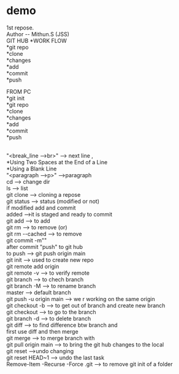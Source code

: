# demo
1st repose.
<br>
Author -- Mithun.S (JSS)
<br>
                             GIT HUB
*WORK FLOW
<br>
*git repo
<br>
*clone
<br>
*changes
<br>
*add
<br>
*commit
<br>
*push
<br>

FROM PC
<br>
*git init 
<br>
*git repo
<br>
*clone 
<br>
*changes
<br>
*add 
<br>
*commit
<br>
*push
<br>
<br>

"<break_line -->br>" --> next line ,  
*Using Two Spaces at the End of a Line  
*Using a Blank Line
<br>
"<paragraph -->p>" -->paragraph
<br>
cd --> change dir
<br>
ls --> list
<br>
git clone --> cloning a repose
<br>
git status --> status (modified or not)
<br>
if modified add and commit
<br>
added -->it is staged and ready to commit
<br>
git add <file name> --> to add
<br>
git rm <filename> --> to remove (or)
<br>
git rm --cached <filename> --> to remove
<br>
git commit -m"<message>"
<br>
after commit "push" to git hub
<br>
to push --> git push origin main
<br>
git init --> used to create new repo
<br>
git remote add origin <link>
<br>
git remote -v --> to verify remote
<br>
git branch --> to chech branch
<br>
git branch -M <name> --> to rename branch
<br>
master --> default branch
<br>
git push -u origin main --> we r working on the same origin 
<br>
git checkout -b <new branch name> --> to get out of branch and create new branch
<br>
git checkout <branch name> --> to go to the branch
<br>
git branch -d <branch name> --> to delete branch
<br>
git diff <branch name> --> to find difference btw branch and <branch name>
<br>
first use diff and then merge 
<br>
git merge <branch name> --> to merge branch with <branch name>
<br>
git pull origin main --> to bring the git hub changes to the local 
<br>
git reset <file name> -->undo changing
<br>
git reset HEAD~1 --> undo the last task
<br>
Remove-Item -Recurse -Force .git  --> to remove git init of a folder
<br>


